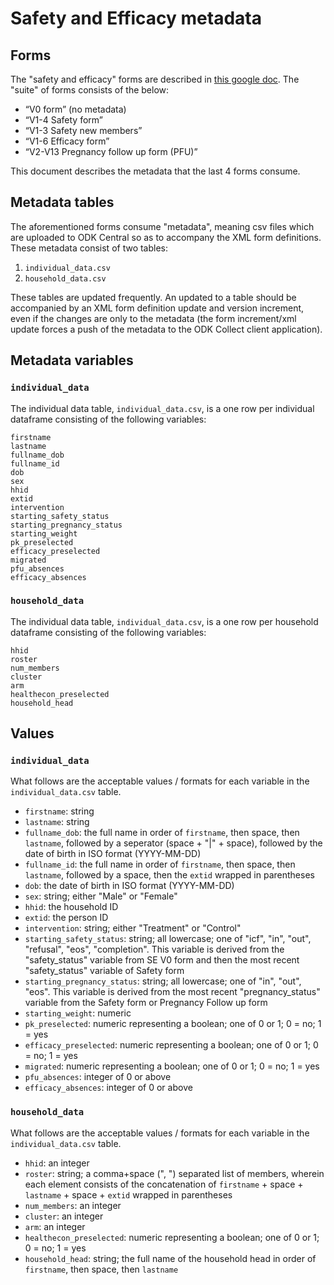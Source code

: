 # Safety and Efficacy metadata

## Forms

The "safety and efficacy" forms are described in [this google doc](https://docs.google.com/document/d/1MJeQreVlvfTfDb8kWwox5kaACd3dY4dVq62i6akbaaE/edit#heading=h.1gtnxmy3zejc). The "suite" of forms consists of the below:

- “V0 form” (no metadata)
- “V1-4 Safety form”
- “V1-3 Safety new members”
- “V1-6 Efficacy form”
- “V2-V13 Pregnancy follow up form (PFU)”

This document describes the metadata that the last 4 forms consume.

## Metadata tables

The aforementioned forms consume "metadata", meaning csv files which are uploaded to ODK Central so as to accompany the XML form definitions. These metadata consist of two tables:

1. `individual_data.csv`
2. `household_data.csv`

These tables are updated frequently. An updated to a table should be accompanied by an XML form definition update and version increment, even if the changes are only to the metadata (the form increment/xml update forces a push of the metadata to the ODK Collect client application).

## Metadata variables

### `individual_data`

The individual data table, `individual_data.csv`, is a one row per individual dataframe consisting of the following variables:

```
firstname	
lastname	
fullname_dob	
fullname_id	
dob	
sex	
hhid	
extid	
intervention	
starting_safety_status	
starting_pregnancy_status	
starting_weight	
pk_preselected	
efficacy_preselected	
migrated	
pfu_absences	
efficacy_absences
```

### `household_data`

The individual data table, `individual_data.csv`, is a one row per household dataframe consisting of the following variables:

```
hhid	
roster	
num_members	
cluster	
arm	
healthecon_preselected	
household_head
```


## Values

### `individual_data`

What follows are the acceptable values / formats for each variable in the `individual_data.csv` table.


- `firstname`: string	
- `lastname`: string	
- `fullname_dob`: the full name in order of `firstname`, then space, then `lastname`, followed by a seperator (space + "|" + space), followed by the date of birth in ISO format (YYYY-MM-DD)	
- `fullname_id`: the full name in order of `firstname`, then space, then `lastname`, followed by a space, then the `extid` wrapped in parentheses 	
- `dob`: the date of birth in ISO format (YYYY-MM-DD)	
- `sex`: string; either "Male" or "Female"	
- `hhid`: the household ID	
- `extid`: the person ID	
- `intervention`: string; either "Treatment" or "Control"	
- `starting_safety_status`: string; all lowercase; one of "icf", "in", "out", "refusal", "eos", "completion". This variable is derived from the "safety_status" variable from SE V0 form and then the most recent "safety_status" variable of Safety form	
- `starting_pregnancy_status`: string; all lowercase; one of "in", "out", "eos".	This variable is derived from the most recent "pregnancy_status" variable from the Safety form or Pregnancy Follow up form
- `starting_weight`: numeric	
- `pk_preselected`: numeric representing a boolean; one of 0 or 1; 0 = no; 1 = yes	
- `efficacy_preselected`: numeric representing a boolean; one of 0 or 1; 0 = no; 1 = yes	
- `migrated`: numeric representing a boolean; one of 0 or 1; 0 = no; 1 = yes	
- `pfu_absences`: integer of 0 or above	
- `efficacy_absences`: integer of 0 or above


### `household_data`

What follows are the acceptable values / formats for each variable in the `individual_data.csv` table.


- `hhid`: an integer	
- `roster`: string; a comma+space (", ") separated list of members, wherein each element consists of the concatenation of `firstname` + space + `lastname` + space + `extid` wrapped in parentheses	
- `num_members`: an integer	
- `cluster`: an integer	
- `arm`: an integer	
- `healthecon_preselected`: numeric representing a boolean; one of 0 or 1; 0 = no; 1 = yes	
- `household_head`: string; the full name of the household head in order of `firstname`, then space, then `lastname`


